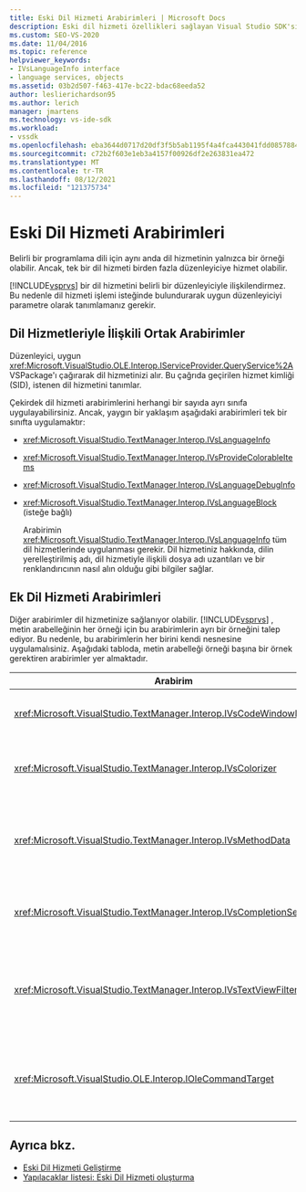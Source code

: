 ```yaml
---
title: Eski Dil Hizmeti Arabirimleri | Microsoft Docs
description: Eski dil hizmeti özellikleri sağlayan Visual Studio SDK'sı ile kullanılabilen arabirimler hakkında bilgi edinebilirsiniz.
ms.custom: SEO-VS-2020
ms.date: 11/04/2016
ms.topic: reference
helpviewer_keywords:
- IVsLanguageInfo interface
- language services, objects
ms.assetid: 03b2d507-f463-417e-bc22-bdac68eeda52
author: leslierichardson95
ms.author: lerich
manager: jmartens
ms.technology: vs-ide-sdk
ms.workload:
- vssdk
ms.openlocfilehash: eba3644d0717d20df3f5b5ab1195f4a4fca443041fdd085788422cb1aea48d47
ms.sourcegitcommit: c72b2f603e1eb3a4157f00926df2e263831ea472
ms.translationtype: MT
ms.contentlocale: tr-TR
ms.lasthandoff: 08/12/2021
ms.locfileid: "121375734"
---
```

# <a name="legacy-language-service-interfaces"></a>Eski Dil Hizmeti Arabirimleri
Belirli bir programlama dili için aynı anda dil hizmetinin yalnızca bir örneği olabilir. Ancak, tek bir dil hizmeti birden fazla düzenleyiciye hizmet olabilir.

 [!INCLUDE[vsprvs](../../code-quality/includes/vsprvs_md.md)] bir dil hizmetini belirli bir düzenleyiciyle ilişkilendirmez. Bu nedenle dil hizmeti işlemi isteğinde bulundurarak uygun düzenleyiciyi parametre olarak tanımlamanız gerekir.

## <a name="common-interfaces-associated-with-language-services"></a>Dil Hizmetleriyle İlişkili Ortak Arabirimler
 Düzenleyici, uygun <xref:Microsoft.VisualStudio.OLE.Interop.IServiceProvider.QueryService%2A> VSPackage'ı çağırarak dil hizmetinizi alır. Bu çağrıda geçirilen hizmet kimliği (SID), istenen dil hizmetini tanımlar.

 Çekirdek dil hizmeti arabirimlerini herhangi bir sayıda ayrı sınıfa uygulayabilirsiniz. Ancak, yaygın bir yaklaşım aşağıdaki arabirimleri tek bir sınıfta uygulamaktır:

- <xref:Microsoft.VisualStudio.TextManager.Interop.IVsLanguageInfo>

- <xref:Microsoft.VisualStudio.TextManager.Interop.IVsProvideColorableItems>

- <xref:Microsoft.VisualStudio.TextManager.Interop.IVsLanguageDebugInfo>

- <xref:Microsoft.VisualStudio.TextManager.Interop.IVsLanguageBlock> (isteğe bağlı)

  Arabirimin <xref:Microsoft.VisualStudio.TextManager.Interop.IVsLanguageInfo> tüm dil hizmetlerinde uygulanması gerekir. Dil hizmetiniz hakkında, dilin yerelleştirilmiş adı, dil hizmetiyle ilişkili dosya adı uzantıları ve bir renklandırıcının nasıl alın olduğu gibi bilgiler sağlar.

## <a name="additional-language-service-interfaces"></a>Ek Dil Hizmeti Arabirimleri
 Diğer arabirimler dil hizmetinize sağlanıyor olabilir. [!INCLUDE[vsprvs](../../code-quality/includes/vsprvs_md.md)] , metin arabelleğinin her örneği için bu arabirimlerin ayrı bir örneğini talep ediyor. Bu nedenle, bu arabirimlerin her birini kendi nesnesine uygulamalısiniz. Aşağıdaki tabloda, metin arabelleği örneği başına bir örnek gerektiren arabirimler yer almaktadır.

|Arabirim|Açıklama|
|---------------|-----------------|
|<xref:Microsoft.VisualStudio.TextManager.Interop.IVsCodeWindowManager>|Açılan çubuk gibi kod penceresi donatmalarını yönetir. bu arabirimi almak için yöntemini <xref:Microsoft.VisualStudio.TextManager.Interop.IVsLanguageInfo.GetCodeWindowManager%2A> kullanabilirsiniz. Her kod penceresi <xref:Microsoft.VisualStudio.TextManager.Interop.IVsCodeWindowManager> için bir tane vardır.|
|<xref:Microsoft.VisualStudio.TextManager.Interop.IVsColorizer>|Dil anahtar sözcüklerini ve sınırlayıcıları renklendirme. bu arabirimi almak için yöntemini <xref:Microsoft.VisualStudio.TextManager.Interop.IVsLanguageInfo.GetColorizer%2A> kullanabilirsiniz. <xref:Microsoft.VisualStudio.TextManager.Interop.IVsColorizer> boya zamanında çağrılır. İşlem yoğun işlerden kaçının veya <xref:Microsoft.VisualStudio.TextManager.Interop.IVsColorizer> performans düşük olabilir.|
|<xref:Microsoft.VisualStudio.TextManager.Interop.IVsMethodData>|IntelliSense parametre araç ipucu sağlar. Dil hizmeti, açık parantez gibi yöntem verilerini görüntülemesi gerektiğini belirten bir karakter tanırsa, dil hizmetinin Parametre Bilgisi Araç İpucu görüntülemeye hazır olduğunu metin görünümüne bildirmek için yöntemini <xref:Microsoft.VisualStudio.TextManager.Interop.IVsMethodTipWindow.SetMethodData%2A> çağırır. Metin görünümü daha sonra araç ipucu görüntülemek için gerekli bilgileri almak için arabiriminin yöntemlerini kullanarak <xref:Microsoft.VisualStudio.TextManager.Interop.IVsMethodData> dil hizmetine geri çağrılar.|
|<xref:Microsoft.VisualStudio.TextManager.Interop.IVsCompletionSet>|IntelliSense deyiminin tamamlanmasını sağlar. Dil hizmeti tamamlanma listesini görüntülemeye hazır olduğunda metin görünümünde <xref:Microsoft.VisualStudio.TextManager.Interop.IVsTextView.UpdateCompletionStatus%2A> yöntemini çağırtır. Metin görünümü daha sonra nesnede yöntemleri kullanarak dil hizmetine geri <xref:Microsoft.VisualStudio.TextManager.Interop.IVsCompletionSet> çağrır.|
|<xref:Microsoft.VisualStudio.TextManager.Interop.IVsTextViewFilter>|Komut işleyicisi kullanılarak metin görünümünün değiştirilmesine izin verir. Arabirimini uygulayan sınıf <xref:Microsoft.VisualStudio.TextManager.Interop.IVsTextViewFilter> da arabirimini <xref:Microsoft.VisualStudio.OLE.Interop.IOleCommandTarget> uygulamalı. Metin görünümü, <xref:Microsoft.VisualStudio.TextManager.Interop.IVsTextViewFilter> yöntemine geçirilen nesneyi <xref:Microsoft.VisualStudio.OLE.Interop.IOleCommandTarget> sorgular. <xref:Microsoft.VisualStudio.TextManager.Interop.IVsTextView.AddCommandFilter%2A> Her görünüm için <xref:Microsoft.VisualStudio.TextManager.Interop.IVsTextViewFilter> bir nesne olması gerekir.|
|<xref:Microsoft.VisualStudio.OLE.Interop.IOleCommandTarget>|Kullanıcının kod penceresine türemiş olduğu komutları kesme noktası. Özel tamamlama bilgileri sağlamak <xref:Microsoft.VisualStudio.OLE.Interop.IOleCommandTarget> ve değişikliği görüntülemek için uygulama çıkışınızı izleme<br /><br /> Nesnenizi <xref:Microsoft.VisualStudio.OLE.Interop.IOleCommandTarget> metin görünümüne geçmek için çağrısına <xref:Microsoft.VisualStudio.TextManager.Interop.IVsTextView.AddCommandFilter%2A> tıklayın.|

## <a name="see-also"></a>Ayrıca bkz.
- [Eski Dil Hizmeti Geliştirme](../../extensibility/internals/developing-a-legacy-language-service.md)
- [Yapılacaklar listesi: Eski Dil Hizmeti oluşturma](../../extensibility/internals/checklist-creating-a-legacy-language-service.md)

